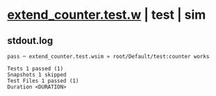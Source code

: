# [extend_counter.test.w](../../../../../examples/tests/valid/extend_counter.test.w) | test | sim

## stdout.log
```log
pass ─ extend_counter.test.wsim » root/Default/test:counter works

Tests 1 passed (1)
Snapshots 1 skipped
Test Files 1 passed (1)
Duration <DURATION>
```

